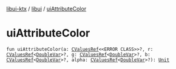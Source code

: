 [libui-ktx](../index.md) / [libui](index.md) / [uiAttributeColor](./ui-attribute-color.md)

# uiAttributeColor

`fun uiAttributeColor(a: `[`CValuesRef`](../kotlinx.cinterop/-c-values-ref/index.md)`<<ERROR CLASS>>?, r: `[`CValuesRef`](../kotlinx.cinterop/-c-values-ref/index.md)`<`[`DoubleVar`](../kotlinx.cinterop/-double-var.md)`>?, g: `[`CValuesRef`](../kotlinx.cinterop/-c-values-ref/index.md)`<`[`DoubleVar`](../kotlinx.cinterop/-double-var.md)`>?, b: `[`CValuesRef`](../kotlinx.cinterop/-c-values-ref/index.md)`<`[`DoubleVar`](../kotlinx.cinterop/-double-var.md)`>?, alpha: `[`CValuesRef`](../kotlinx.cinterop/-c-values-ref/index.md)`<`[`DoubleVar`](../kotlinx.cinterop/-double-var.md)`>?): `[`Unit`](https://kotlinlang.org/api/latest/jvm/stdlib/kotlin/-unit/index.html)
